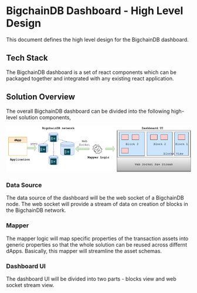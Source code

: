 # BigchainDB Dashboard - High Level Design

This document defines the high level design for the BigchainDB dashboard.

## Tech Stack

The BigchainDB dashboard is a set of react components which can be packaged together and integrated with any existing react application.

## Solution Overview

The overall BigchainDB dashboard can be divided into the following high-level solution components,

![Solution Diagram](./bdbdashboard.png "Solution Diagram")

### Data Source

The data source of the dashboard will be the web socket of a BigchainDB node. The web socket will provide a stream of data on creation of blocks in the BigchainDB network.

### Mapper

The mapper logic will map specific properties of the transaction assets into generic properties so that the whole solution can be reused across differnt dApps. Basically, this mapper will streamline the asset schemas.

### Dashboard UI

The dashboard UI will be divided into two parts - blocks view and web socket stream view.